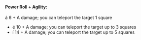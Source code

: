 #### Power Roll + Agility:

á 6 + A damage; you can teleport the target 1 square

- é 10 + A damage; you can teleport the target up to 3 squares
- í 14 + A damage; you can teleport the target up to 5 squares 